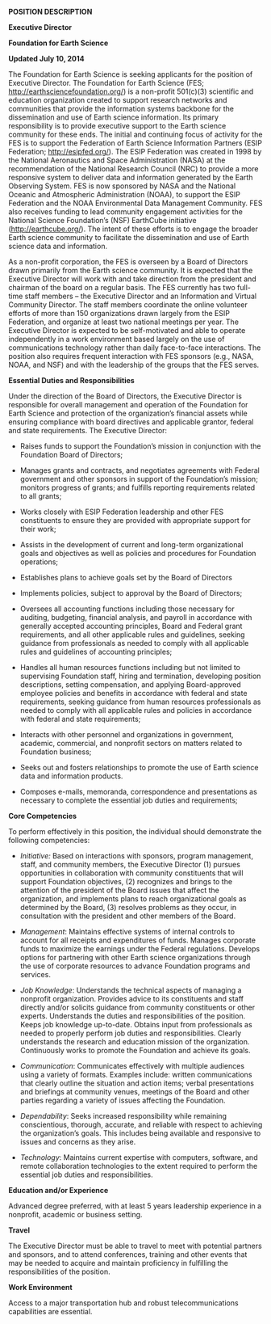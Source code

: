 **POSITION DESCRIPTION**

**Executive Director**

**Foundation for Earth Science**

**Updated July 10, 2014**

The Foundation for Earth Science is seeking applicants for the position
of Executive Director. The Foundation for Earth Science (FES;
[<span class="underline">http://earthsciencefoundation.org/</span>](http://earthsciencefoundation.org/))
is a non-profit 501(c)(3) scientific and education organization created
to support research networks and communities that provide the
information systems backbone for the dissemination and use of
Earth science information. Its primary responsibility is to provide
executive support to the Earth science community for these ends. The
initial and continuing focus of activity for the FES is to support the
Federation of Earth Science Information Partners (ESIP Federation;
[<span class="underline">http://esipfed.org/</span>](http://esipfed.org/)).
The ESIP Federation was created in 1998 by the National Aeronautics and
Space Administration (NASA) at the recommendation of the National
Research Council (NRC) to provide a more responsive system to deliver
data and information generated by the Earth Observing System. FES is now
sponsored by NASA and the National Oceanic and Atmospheric
Administration (NOAA), to support the ESIP Federation and the NOAA
Environmental Data Management Community. FES also receives funding to
lead community engagement activities for the National Science
Foundation’s (NSF) EarthCube initiative
([<span class="underline">http://earthcube.org/</span>](http://earthcube.ning.com/)).
The intent of these efforts is to engage the broader Earth science
community to facilitate the dissemination and use of Earth science data
and information.

As a non-profit corporation, the FES is overseen by a Board of Directors
drawn primarily from the Earth science community. It is expected that
the Executive Director will work with and take direction from the
president and chairman of the board on a regular basis. The FES
currently has two full-time staff members – the Executive Director and
an Information and Virtual Community Director. The staff members
coordinate the online volunteer efforts of more than 150 organizations
drawn largely from the ESIP Federation, and organize at least two
national meetings per year. The Executive Director is expected to be
self-motivated and able to operate independently in a work environment
based largely on the use of communications technology rather than daily
face-to-face interactions. The position also requires frequent
interaction with FES sponsors (e.g., NASA, NOAA, and NSF) and with the
leadership of the groups that the FES serves.

**Essential Duties and Responsibilities**

Under the direction of the Board of Directors, the Executive Director is
responsible for overall management and operation of the Foundation for
Earth Science and protection of the organization’s financial assets
while ensuring compliance with board directives and applicable grantor,
federal and state requirements. The Executive Director:

  - Raises funds to support the Foundation’s mission in conjunction
    with the Foundation Board of Directors;

  - Manages grants and contracts, and negotiates agreements with
    Federal government and other sponsors in support of the
    Foundation’s mission; monitors progress of grants; and fulfills
    reporting requirements related to all grants;

  - Works closely with ESIP Federation leadership and other FES
    constituents to ensure they are provided with appropriate support
    for their work;

  - Assists in the development of current and long-term organizational
    goals and objectives as well as policies and procedures for
    Foundation operations;

  - Establishes plans to achieve goals set by the Board of Directors

  - Implements policies, subject to approval by the Board of
    Directors;

  - Oversees all accounting functions including those necessary for
    auditing, budgeting, financial analysis, and payroll in accordance
    with generally accepted accounting principles, Board and Federal
    grant requirements, and all other applicable rules and guidelines,
    seeking guidance from professionals as needed to comply with all
    applicable rules and guidelines of accounting principles;

  - Handles all human resources functions including but not limited to
    supervising Foundation staff, hiring and termination, developing
    position descriptions, setting compensation, and applying
    Board-approved employee policies and benefits in accordance with
    federal and state requirements, seeking guidance from human
    resources professionals as needed to comply with all applicable
    rules and policies in accordance with federal and state
    requirements;

  - Interacts with other personnel and organizations in government,
    academic, commercial, and nonprofit sectors on matters related to
    Foundation business;

  - Seeks out and fosters relationships to promote the use of Earth
    science data and information products.

  - Composes e-mails, memoranda, correspondence and presentations as
    necessary to complete the essential job duties and requirements;

**Core Competencies**

To perform effectively in this position, the individual should
demonstrate the following competencies:

  - *Initiative:* Based on interactions with sponsors, program
    management, staff, and community members, the Executive Director
    (1) pursues opportunities in collaboration with community
    constituents that will support Foundation objectives, (2)
    recognizes and brings to the attention of the president of the
    Board issues that affect the organization, and implements plans to
    reach organizational goals as determined by the Board, (3)
    resolves problems as they occur, in consultation with the
    president and other members of the Board.

  - *Management*: Maintains effective systems of internal controls to
    account for all receipts and expenditures of funds. Manages
    corporate funds to maximize the earnings under the Federal
    regulations. Develops options for partnering with other Earth
    science organizations through the use of corporate resources to
    advance Foundation programs and services.

  - *Job Knowledge*: Understands the technical aspects of managing a
    nonprofit organization. Provides advice to its constituents and
    staff directly and/or solicits guidance from community
    constituents or other experts. Understands the duties and
    responsibilities of the position. Keeps job knowledge up-to-date.
    Obtains input from professionals as needed to properly perform job
    duties and responsibilities. Clearly understands the research and
    education mission of the organization. Continuously works to
    promote the Foundation and achieve its goals.

  - *Communication*: Communicates effectively with multiple audiences
    using a variety of formats. Examples include: written
    communications that clearly outline the situation and action
    items; verbal presentations and briefings at community venues,
    meetings of the Board and other parties regarding a variety of
    issues affecting the Foundation.

  - *Dependability*: Seeks increased responsibility while remaining
    conscientious, thorough, accurate, and reliable with respect to
    achieving the organization’s goals. This includes being available
    and responsive to issues and concerns as they arise.

  - *Technology*: Maintains current expertise with computers,
    software, and remote collaboration technologies to the extent
    required to perform the essential job duties and responsibilities.

**Education and/or Experience**

Advanced degree preferred, with at least 5 years leadership experience
in a nonprofit, academic or business setting.

**Travel**

The Executive Director must be able to travel to meet with potential
partners and sponsors, and to attend conferences, training and other
events that may be needed to acquire and maintain proficiency in
fulfilling the responsibilities of the position.

**Work Environment**

Access to a major transportation hub and robust telecommunications
capabilities are essential.
